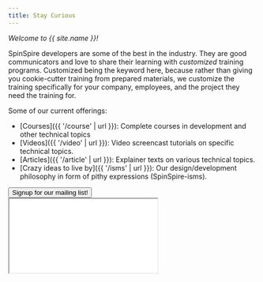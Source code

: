 ```yaml
---
title: Stay Curious
---
```


_Welcome to {{ site.name }}!_

SpinSpire developers are some of the best in the industry. They are good communicators and love to share their learning with _customized_ training programs. Customized being the keyword here, because rather than giving you cookie-cutter training from prepared materials, we customize the training specifically for your company, employees, and the project they need the training for.

Some of our current offerings:

- [Courses]({{ '/course' | url }}): Complete courses in development and other technical topics
- [Videos]({{ '/video' | url }}): Video screencast tutorials on specific technical topics.
- [Articles]({{ '/article' | url }}): Explainer texts on various technical topics.
- [Crazy ideas to live by]({{ '/isms' | url }}): Our design/development philosophy in form of pithy expressions (SpinSpire-isms).

<!-- Button trigger modal -->
<button type="button" class="btn btn-primary" data-bs-toggle="modal" data-bs-target="#modal-signup">
  Signup for our mailing list!
</button>

<div id="modal-signup" class="modal" tabindex="-1">
  <div class="modal-dialog modal-lg modal-dialog-centered">
    <div class="modal-content" style="height: 80vh">
      <iframe src="{{ site.emailSignup }}" class="h-100"></iframe>
    </div>
  </div>
</div>
